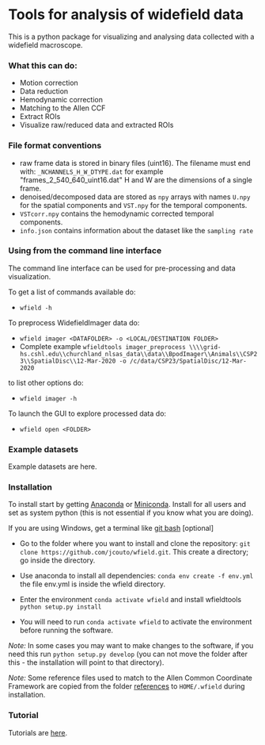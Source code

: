 # Tools for analysis of widefield data 

This is a python package for visualizing and analysing data collected with a widefield macroscope.

### What this can do:
  - Motion correction
  - Data reduction
  - Hemodynamic correction
  - Matching to the Allen CCF
  - Extract ROIs
  - Visualize raw/reduced data and extracted ROIs

### File format conventions

  - raw frame data is stored in binary files (uint16). The filename must end with: `_NCHANNELS_H_W_DTYPE.dat` for example "frames_2_540_640_uint16.dat" H and W are the dimensions of a single frame.
  - denoised/decomposed data are stored as `npy` arrays with names `U.npy` for the spatial components and `VST.npy` for the temporal components.
  - `VSTcorr.npy` contains the hemodynamic corrected temporal components.
  - `info.json` contains information about the dataset like the `sampling rate`
    
### Using from the command line interface

The command line interface can be used for pre-processing and data visualization.

To get a list of commands available do:

- `wfield -h`

To preprocess WidefieldImager data do:

- `wfield imager <DATAFOLDER> -o <LOCAL/DESTINATION FOLDER>`
- Complete example `wfieldtools imager_preprocess \\\\grid-hs.cshl.edu\\churchland_nlsas_data\\data\\BpodImager\\Animals\\CSP23\\SpatialDisc\\12-Mar-2020 -o /c/data/CSP23/SpatialDisc/12-Mar-2020`


to list other options do:

- `wfield imager -h`

To launch the GUI to explore processed data do:

- `wfield open <FOLDER>`

### Example datasets

Example datasets are here.

### Installation

To install start by getting [Anaconda](https://www.anaconda.com/distribution/#download-section) or [Miniconda](https://docs.conda.io/en/latest/miniconda.html). Install for all users and set as system python (this is not essential if you know what you are doing).

If you are using Windows, get a terminal like [git bash](https://git-scm.com/downloads) [optional]

- Go to the folder where you want to install and clone the repository: `git clone https://github.com/jcouto/wfield.git`. This create a directory; go inside the directory.

- Use anaconda to install all dependencies: `conda env create -f env.yml` the file env.yml is inside the wfield directory.

- Enter the environment `conda activate wfield` and install wfieldtools `python setup.py install`

- You will need to run `conda activate wfield` to activate the environment before running the software.

*Note:* In some cases you may want to make changes to the software, if you need this run `python setup.py develop` (you can not move the folder after this - the installation will point to that directory).

*Note:* Some reference files used to match to the Allen Common Coordinate Framework are copied from the folder [references](https://github.com/jcouto/wfield/tree/master/references) to `HOME/.wfield` during installation. 

### Tutorial

Tutorials are [here](https://github.com/jcouto/wfield/tree/master/notebooks).